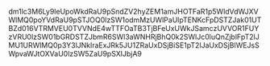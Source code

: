 dm1lc3M6Ly9leUpoWkdRaU9pSndZV2hyZEM1amJHOTFaR1p5WldVdWJXVWlMQ0poYVdRaU9pSTJOQ0lzSW1odmMzUWlPaUlpTENKcFpDSTZJak01UTBZd016VTRMVEU0TVVNdE4wTTFOaTB3TjBFeUxUWkJSamczUVVOR1FUYzVRU0lzSW01bGRDSTZJbmR6SWl3aWNHRjBhQ0k2SWlJc0luQnZjblFpT2lJMU1URWlMQ0p3Y3lJNklraExJRk5JU1ZRaUxDSjBiSE1pT2lJaUxDSjBlWEJsSWpvaWJtOXVaU0lzSW5ZaU9pSXlJbjA9
